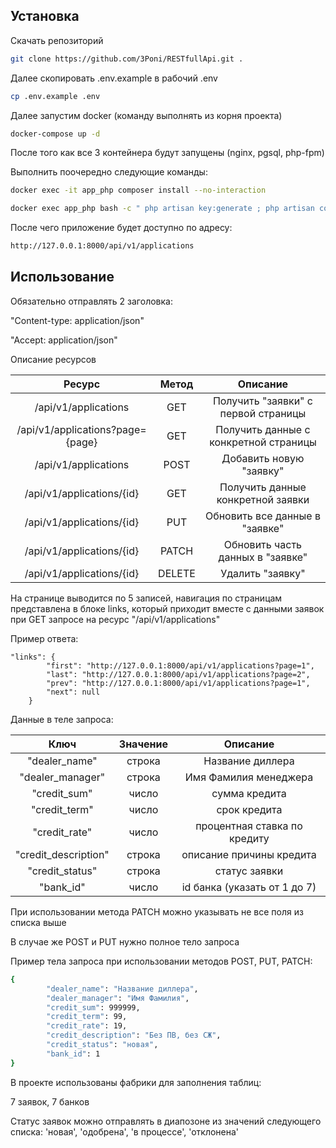## Установка

Скачать репозиторий

```bash
git clone https://github.com/3Poni/RESTfullApi.git .
```

Далее скопировать .env.example в рабочий .env

```bash
cp .env.example .env
```

Далее запустим docker (команду выполнять из корня проекта)

```bash
docker-compose up -d
```

После того как все 3 контейнера будут запущены (nginx, pgsql, php-fpm)

Выполнить поочередно следующие команды:

```bash
docker exec -it app_php composer install --no-interaction
```
```bash
docker exec app_php bash -c " php artisan key:generate ; php artisan config:clear ; php artisan cache:clear; php artisan migrate ; php artisan db:seed"
```
После чего приложение будет доступно по адресу:

```bash
http://127.0.0.1:8000/api/v1/applications
```

## Использование

Обязательно отправлять 2 заголовка:

"Content-type: application/json"

"Accept: application/json"

Описание ресурсов

| Ресурс | Метод | Описание |
|:---------:|:---------:|:---------:|
| /api/v1/applications | GET | Получить "заявки" с первой страницы |
| /api/v1/applications?page={page} | GET | Получить данные с конкретной страницы |
| /api/v1/applications | POST | Добавить новую "заявку" |
| /api/v1/applications/{id} | GET | Получить данные конкретной заявки |
| /api/v1/applications/{id} | PUT | Обновить все данные в "заявке" |
| /api/v1/applications/{id} | PATCH | Обновить часть данных в "заявке" |
| /api/v1/applications/{id} | DELETE | Удалить "заявку" |

На странице выводится по 5 записей,
навигация по страницам представлена в блоке links,
который приходит вместе с данными заявок при GET запросе
на ресурс "/api/v1/applications" 

Пример ответа:
```
"links": {
        "first": "http://127.0.0.1:8000/api/v1/applications?page=1",
        "last": "http://127.0.0.1:8000/api/v1/applications?page=2",
        "prev": "http://127.0.0.1:8000/api/v1/applications?page=1",
        "next": null
    }
```

Данные в теле запроса:

| Ключ | Значение | Описание |
|:---------:|:---------:|:---------:|
| "dealer_name" | строка | Название диллера |
| "dealer_manager" | строка | Имя Фамилия менеджера |
| "credit_sum" | число | сумма кредита |
| "credit_term" | число | срок кредита |
| "credit_rate" | число | процентная ставка по кредиту |
| "credit_description" | строка | описание причины кредита |
| "credit_status" | строка | статус заявки |
| "bank_id" | число | id банка (указать от 1 до 7) |

При использовании метода PATCH можно указывать не все поля из списка выше

В случае же POST и PUT нужно полное тело запроса


 Пример тела запроса при использовании методов POST, PUT, PATCH:

```bash
{
        "dealer_name": "Название диллера",
        "dealer_manager": "Имя Фамилия",
        "credit_sum": 999999,
        "credit_term": 99,
        "credit_rate": 19,
        "credit_description": "Без ПВ, без СЖ",
        "credit_status": "новая",
        "bank_id": 1
}
```

В проекте использованы фабрики для заполнения таблиц:

7 заявок, 7 банков


Статус заявок можно отправлять в диапозоне из значений следующего списка: 'новая', 'одобрена', 'в процессе', 'отклонена'


